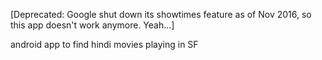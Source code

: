 [Deprecated: Google shut down its showtimes feature as of Nov 2016, so this app doesn't work anymore. Yeah...]

android app to find hindi movies playing in SF
